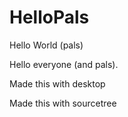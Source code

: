 # HelloPals
Hello World (pals)

Hello everyone (and pals).

Made this with desktop

Made this with sourcetree
